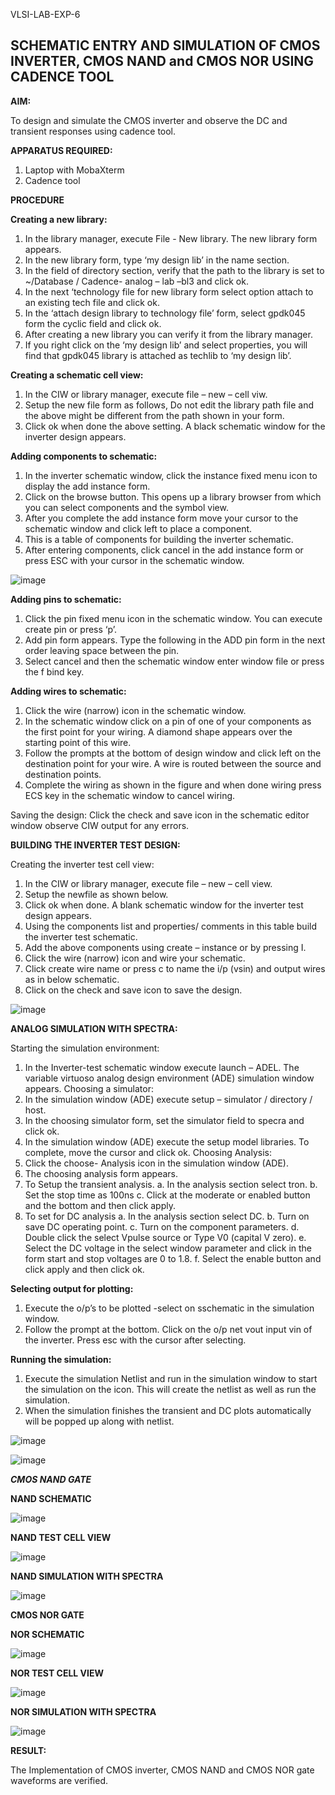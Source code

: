 VLSI-LAB-EXP-6
## SCHEMATIC ENTRY AND SIMULATION OF CMOS INVERTER, CMOS NAND and CMOS NOR USING CADENCE TOOL

**AIM:**

To design and simulate the CMOS inverter and observe the DC and transient responses using cadence tool.

**APPARATUS REQUIRED:**
 
1.	Laptop with MobaXterm
2.	Cadence tool
	
**PROCEDURE**

**Creating a new library:**
1.	In the library manager, execute File - New library. The new library form appears.
2.	In the new library form, type ‘my design lib’ in the name section.
3.	In the field of directory section, verify that the path to the library is set to ~/Database / Cadence- analog – lab –bl3 and click ok.
4.	In the next ‘technology file for new library form select option attach to an existing tech file and click ok.
5.	In the ‘attach design library to technology file’ form, select gpdk045 form the cyclic field and click ok.
6.	After creating a new library you can verify it from the library manager.
7.	If you right click on the ‘my design lib’ and select properties, you will find that gpdk045 library is attached as techlib to ‘my design lib’.

**Creating a schematic cell view:**

1.	In the CIW or library manager, execute file – new – cell viw.
2.	Setup the new file form as follows, Do not edit the library path file and the above might be different from the path shown in your form.
3.	Click ok when done the above setting. A black schematic window for the inverter design appears.

**Adding components to schematic:**

1.	In the inverter schematic window, click the instance fixed menu icon to display the add instance form.
2.	Click on the browse button. This opens up a library browser from which you can select components and the symbol view.
3.	After you complete the add instance form move your cursor to the schematic window and click left to place a component.
4.	This is a table of components for building the inverter schematic.
5.	After entering components, click cancel in the add instance form or press ESC with your cursor in the schematic window.

 ![image](https://github.com/Lokeshmb005/VLSI-LAB-EXP-6/assets/159941167/ff2e4de9-cd56-4227-8ce4-c9887921b4f2)

**Adding pins to schematic:**

1.	Click the pin fixed menu icon in the schematic window. You can execute create pin or press ‘p’.
2.	Add pin form appears. Type the following in the ADD pin form in the next order leaving space between the pin.
3.	Select cancel and then the schematic window enter window file or press the f bind key.
   
**Adding wires to schematic:**

1.	Click the wire (narrow) icon in the schematic window.
2.	In the schematic window click on a pin of one of your components as the first point for your wiring. A diamond shape appears over the starting point of this wire.
3.	Follow the prompts at the bottom of design window and click left on the destination point for your wire. A wire is routed between the source and destination points.
4.	Complete the wiring as shown in the figure and when done wiring press ECS key in the schematic window to cancel wiring.

Saving the design:
	Click the check and save icon in the schematic editor window observe CIW output for any errors.

**BUILDING THE INVERTER TEST DESIGN:**

Creating the inverter test cell view:
1.	In the CIW or library manager, execute file – new – cell view.
2.	Setup the newfile as shown below.
3.	Click ok when done. A blank schematic window for the inverter test design appears.
4.	Using the components list and properties/ comments in this table build the inverter test schematic.
5.	Add the above components using create – instance or by pressing I.
6.	Click the wire (narrow) icon and wire your schematic.
7.	Click create wire name or press c to name the i/p (vsin) and output wires as in below schematic.
8.	Click on the check and save icon to save the design.
 
![image](https://github.com/Lokeshmb005/VLSI-LAB-EXP-6/assets/159941167/4bf6bbe3-c876-45b8-8d0c-681a2591aa43)

**ANALOG SIMULATION WITH SPECTRA:**

Starting the simulation environment:
1.	In the Inverter-test schematic window execute launch – ADEL. The variable virtuoso analog design environment (ADE) simulation window appears.
Choosing a simulator:
1.	In the simulation window (ADE) execute setup – simulator / directory / host.
2.	In the choosing simulator form, set the simulator field to specra and click ok.
3.	In the simulation window (ADE) execute the setup model libraries.
To complete, move the cursor and click ok.
Choosing Analysis:
1.	Click the choose- Analysis icon in the simulation window (ADE).
2.	The choosing analysis form appears.
3.	To Setup the transient analysis.
a.	In the analysis section select tron.
b.	Set the stop time as 100ns
c.	Click at the moderate or enabled button and the bottom and then click apply.
4.	To set for DC analysis
a.	In the analysis section select DC.
b.	Turn on save DC operating point.
c.	Turn on the component parameters.
d.	Double click the select Vpulse source or Type V0 (capital V zero).
e.	Select the DC voltage in the select window parameter and click in the form start and stop voltages are 0 to 1.8.
f.	Select the enable button and click apply and then click ok.

**Selecting output for plotting:**

1.	Execute the o/p’s to be plotted  -select on sschematic in the simulation window.
2.	Follow the prompt at the bottom. Click on the o/p net vout input vin of the inverter. Press esc with the cursor after selecting.

**Running the simulation:**

1.	Execute the simulation Netlist and run in the simulation window to start the simulation on the icon. This will create the netlist as well as run the simulation.
2.	When the simulation finishes the transient and DC plots automatically will be popped up along with netlist.
 
![image](https://github.com/Lokeshmb005/VLSI-LAB-EXP-6/assets/159941167/0cfb0830-cee0-40e2-ba57-b04aed38a170)

![image](https://github.com/Lokeshmb005/VLSI-LAB-EXP-6/assets/159941167/fa4259ee-1da9-4989-9aef-af6634dbfd3e)

***CMOS NAND GATE***

**NAND SCHEMATIC**

 ![image](https://github.com/Lokeshmb005/VLSI-LAB-EXP-6/assets/159941167/30bbf675-116a-4910-9195-37c198f40890)

**NAND TEST CELL VIEW**

 ![image](https://github.com/Lokeshmb005/VLSI-LAB-EXP-6/assets/159941167/0a7baba8-dd19-45e6-8a97-e0b7be9462c8)

**NAND SIMULATION WITH SPECTRA**
 
![image](https://github.com/Lokeshmb005/VLSI-LAB-EXP-6/assets/159941167/9b180d74-92c7-42aa-8652-30e7fbe89260)

**CMOS NOR GATE**

**NOR SCHEMATIC**

 ![image](https://github.com/Lokeshmb005/VLSI-LAB-EXP-6/assets/159941167/3ec2637c-b359-430d-9642-10b92ebfdedb)

**NOR TEST CELL VIEW**

![image](https://github.com/Lokeshmb005/VLSI-LAB-EXP-6/assets/159941167/cd64ffe6-7ddb-47e3-8f66-256e15c62e45)

**NOR SIMULATION WITH SPECTRA**

![image](https://github.com/Lokeshmb005/VLSI-LAB-EXP-6/assets/159941167/40828e25-0474-43c1-8e49-0d297ae6a11a)

**RESULT:**

The Implementation of CMOS inverter, CMOS NAND and CMOS NOR gate waveforms are verified.

